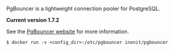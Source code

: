 PgBouncer is a lightweight connection pooler for PostgreSQL.

**Current version 1.7.2**

See the [PgBouncer website](https://pgbouncer.github.io/) for more information.

```
$ docker run -v <config_dir>:/etc/pgbouncer inonit/pgbouncer
```
